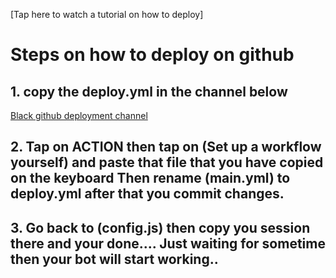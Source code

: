 
[Tap here to watch a tutorial on how to deploy]


# Steps on how to deploy on github

## 1. copy the deploy.yml in the channel below

[Black github deployment channel](https://whatsapp.com/channel/0029VaePv7T72WTq4R6Pxr0t)

      

## 2. Tap on ACTION then tap on (Set up a workflow yourself) and paste that file that you have copied on the keyboard Then rename (main.yml) to deploy.yml after that you commit changes.

## 3. Go back to (config.js) then copy you session there and your done.... Just waiting for sometime then your bot will start working..
